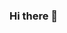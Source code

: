 ### Hi there 👋

<!--
**0xricoard/0xricoard** is a ✨ _special_ ✨ repository because its `README.md` (this file) appears on your GitHub profile.

Here are some ideas to get you started:

- 🔭 I’m currently working on BimqSakti Validator as a Founder
- 🌱 I’m currently learning PHP, FLutter, CodeIgniter, Node Blockchain
- 👯 I’m looking to collaborate on ...
- 🤔 I’m looking for help with ...
- 💬 Ask me about anything is ok!
- 📫 How to reach me: https://muhammadri.co
-->
